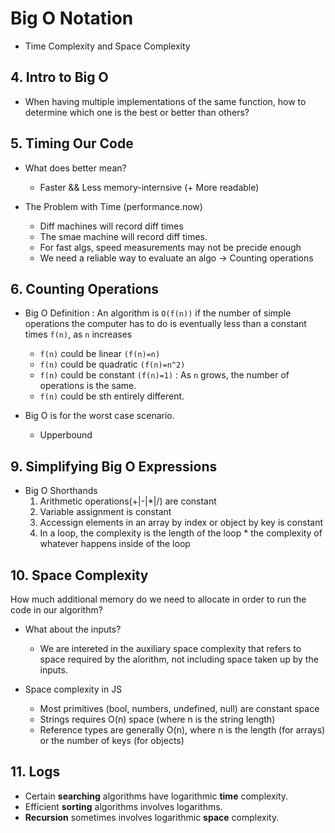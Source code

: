 # Big O Notation

- Time Complexity and Space Complexity

## 4. Intro to Big O

- When having multiple implementations of the same function, how to determine which one is the best or better than others?

## 5. Timing Our Code

- What does better mean?
  - Faster && Less memory-internsive (+ More readable)

- The Problem with Time (performance.now)
  - Diff machines will record diff times
  - The smae machine will record diff times.
  - For fast algs, speed measurements may not be precide enough
  - We need a reliable way to evaluate an algo -> Counting operations

## 6. Counting Operations

- Big O Definition
: An algorithm is `O(f(n))` if the number of simple operations the computer has to do is eventually less than a constant times `f(n)`, as `n` increases
  - `f(n)` could be linear `(f(n)=n)`
  - `f(n)` could be quadratic `(f(n)=n^2)`
  - `f(n)` could be constant `(f(n)=1)` : As `n` grows, the number of operations is the same.
  - `f(n)` could be sth entirely different.

- Big O is for the worst case scenario.
  - Upperbound

## 9. Simplifying Big O Expressions

- Big O Shorthands
    1. Arithmetic operations(+|-|*|/) are constant
    2. Variable assignment is constant
    3. Accessign elements in an array by index or object by key is constant
    4. In a loop, the complexity is the length of the loop * the complexity of whatever happens inside of the loop

## 10. Space Complexity

How much additional memory do we need to allocate in order to run the code in our algorithm?

- What about the inputs?
  - We are intereted in the auxiliary space complexity that refers to space required by the alorithm, not including space taken up by the inputs.

- Space complexity in JS
  - Most primitives (bool, numbers, undefined, null) are constant space
  - Strings requires O(n) space (where n is the string length)
  - Reference types are generally O(n), where n is the length (for arrays) or the number of keys (for objects)

## 11. Logs

- Certain **searching** algorithms have logarithmic **time** complexity.
- Efficient **sorting** algorithms involves logarithms.
- **Recursion** sometimes involves logarithmic **space** complexity.
